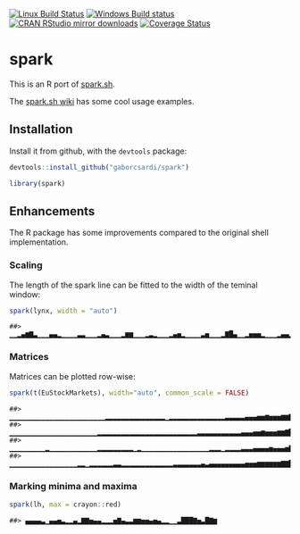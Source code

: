 


[![Linux Build Status](https://travis-ci.org/gaborcsardi/spark.svg?branch=master)](https://travis-ci.org/gaborcsardi/spark)
[![Windows Build status](https://ci.appveyor.com/api/projects/status/github/gaborcsardi/spark?svg=true)](https://ci.appveyor.com/project/gaborcsardi/spark)
[![CRAN RStudio mirror downloads](http://cranlogs.r-pkg.org/badges/spark)](http://cran.r-project.org/web/packages/spark/index.html)
[![Coverage Status](https://img.shields.io/codecov/c/github/gaborcsardi/spark/master.svg)](https://codecov.io/github/gaborcsardi/spark?branch=master)

# spark

This is an R port of [spark.sh](https://github.com/holman/spark).

The [spark.sh wiki](https://github.com/holman/spark/wiki/Wicked-Cool-Usage)
has some cool usage examples.

## Installation

Install it from github, with the `devtools` package:


```r
devtools::install_github("gaborcsardi/spark")
```


```r
library(spark)
```

## Enhancements

The R package has some improvements compared to the original shell implementation.

### Scaling

The length of the spark line can be fitted to the width of the teminal window:


```r
spark(lynx, width = "auto")
```

```
##> ▁▁▂▄▆▇▃▁▁▁▄▄▂▁▁▁▁▃▃▁▁▁▂▄▃▁▁▁▂▆▆▁▁▁▂▃▂▁▁▁▂▄▅▂▁▁▁▁▃▅▁▁▁▂▇█▄▁▁▂▅▅▅▂▁▁▁▂▄▄▂▁▂▃▄
```

### Matrices

Matrices can be plotted row-wise:


```r
spark(t(EuStockMarkets), width="auto", common_scale = FALSE)
```

```
##> ▁▁▁▁▁▁▁▁▁▁▁▁▁▁▁▁▁▁▁▁▁▁▁▁▂▂▂▂▂▂▂▂▂▂▂▂▂▂▂▁▂▂▂▂▂▂▂▂▂▂▂▂▂▂▃▃▃▃▃▄▄▄▅▅▆▅▅▅▆▆▇▇███
##> ▁▁▁▁▁▁▁▁▁▁▁▁▁▁▁▁▁▁▁▁▁▁▂▂▂▂▂▂▂▂▂▂▂▂▂▂▂▂▂▂▂▂▂▂▂▂▂▃▃▃▃▃▃▃▃▃▃▃▄▄▄▅▅▆▅▅▅▆▆▇█████
##> ▁▁▁▁▁▁▁▁▁▂▁▁▁▁▁▁▁▁▁▁▁▁▂▂▂▂▂▂▂▂▂▁▂▁▁▁▁▁▁▁▁▁▁▁▁▁▁▁▁▁▂▂▂▁▂▂▂▂▃▃▃▄▄▄▄▅▄▄▄▅▇▇███
##> ▁▁▁▁▁▁▁▁▁▁▁▁▁▁▁▁▁▂▂▁▂▂▂▂▂▂▃▃▂▂▂▂▂▂▂▂▂▂▂▂▂▃▃▃▃▃▃▃▄▃▄▄▄▄▄▄▄▄▄▅▅▅▆▆▆▆▆▆▇▇█████
```

### Marking minima and maxima


```r
spark(lh, max = crayon::red)
```

```
##> ▄▄▄▄▃▁▄▄▅▃▂▂▄▂▇▇▅▄▄▂▂▂▅▇▄▃▃▆▆▅▅▄▅▄▂▂▁▁▃███▇▅▃█▇▆
```

